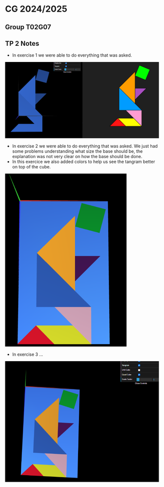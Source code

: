 # CG 2024/2025

## Group T02G07

## TP 2 Notes

- In exercise 1 we were able to do everything that was asked.

![Screenshot 1](screenshots/cg-t02g07-tp2-1.png)

- In exercise 2 we were able to do everything that was asked. We just had some problems understanding what size the base should be, the explanation was not very clear on how the base should be done.
- In this exercice we also added colors to help us see the tangram better on top of the cube.

![Screenshot 2](screenshots/cg-t02g07-tp2-2.png)

- In exercise 3 ...

![Screenshot 3](screenshots/cg-t02g07-tp2-3.png)
